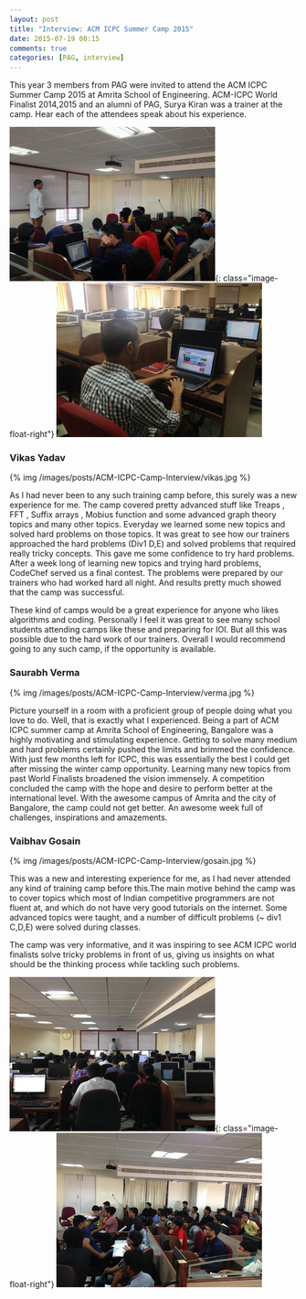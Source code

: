 ```yaml
---
layout: post
title: "Interview: ACM ICPC Summer Camp 2015"
date: 2015-07-19 00:15
comments: true
categories: [PAG, interview]
---
```


This year 3 members from PAG were invited to attend the ACM ICPC Summer Camp 2015 at Amrita School of Engineering. ACM-ICPC World Finalist 2014,2015 and an alumni of PAG, Surya Kiran was a trainer at the camp. Hear each of the attendees speak about his experience.

![](/images/posts/ACM-ICPC-Camp-Interview/camp1.jpg){: class="image-float-right"}
![](/images/posts/ACM-ICPC-Camp-Interview/surya.jpg)

### Vikas Yadav

{% img /images/posts/ACM-ICPC-Camp-Interview/vikas.jpg %}

As I had never been to any such training camp before, this surely was a new experience for me. The camp covered pretty advanced stuff like Treaps , FFT , Suffix arrays , Mobius function and some advanced graph theory topics and many other topics. Everyday we learned some new topics and solved hard problems on those topics. It was great to see how our trainers approached the hard problems (Div1 D,E) and solved problems that required really tricky concepts. This gave me some confidence to try hard problems. After a week long of learning new topics and trying hard problems, CodeChef served us a final contest. The problems were prepared by our trainers who had worked hard all night. And results pretty much showed that the camp was successful. 

These kind of camps would be a great experience for anyone who likes algorithms and coding. Personally I feel it was great to see many school students attending camps like these and preparing for IOI. But all this was possible due to the hard work of our trainers. Overall I would recommend going to any such camp, if the opportunity is available.

### Saurabh Verma

{% img /images/posts/ACM-ICPC-Camp-Interview/verma.jpg %}

Picture yourself in a room with a proficient group of people doing what you love to do. Well, that is exactly what I experienced. Being a part of ACM ICPC summer camp at Amrita School of Engineering, Bangalore was a highly motivating and stimulating experience. Getting to solve many medium and hard problems certainly pushed the limits and brimmed the confidence. With just few months left for ICPC, this was essentially the best I could get after missing the winter camp opportunity. Learning many new topics from past World Finalists broadened the vision immensely. A competition concluded the camp with the hope and desire to perform better at the international level. With the awesome campus of Amrita and the city of Bangalore, the camp could not get better. An awesome week full of challenges, inspirations and amazements.

### Vaibhav Gosain

{% img /images/posts/ACM-ICPC-Camp-Interview/gosain.jpg %}

This was a new and interesting experience for me, as I had never attended any kind of training camp before this.The main motive behind the camp was to cover topics which most of Indian competitive programmers are not fluent at, and which do not have very good tutorials on the internet. Some advanced topics were taught, and a number of difficult problems (~ div1 C,D,E) were solved during classes.

The camp was very informative, and it was inspiring to see ACM ICPC world finalists solve tricky problems in front of us, giving us insights on what should be the thinking process while tackling such problems.

![](/images/posts/ACM-ICPC-Camp-Interview/camp3.jpg){: class="image-float-right"}
![](/images/posts/ACM-ICPC-Camp-Interview/camp2.jpg)